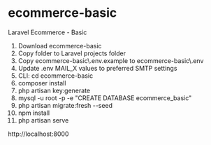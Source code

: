 # ecommerce-basic
Laravel Ecommerce - Basic

1. Download ecommerce-basic
2. Copy folder to Laravel projects folder
3. Copy ecommerce-basic\\.env.example to ecommerce-basic\\.env
4. Update .env MAIL_X values to preferred SMTP settings
5. CLI: cd ecommerce-basic
6. composer install
7. php artisan key:generate
8. mysql -u root -p -e "CREATE DATABASE ecommerce_basic"
9. php artisan migrate:fresh --seed
10. npm install
11. php artisan serve

http://localhost:8000